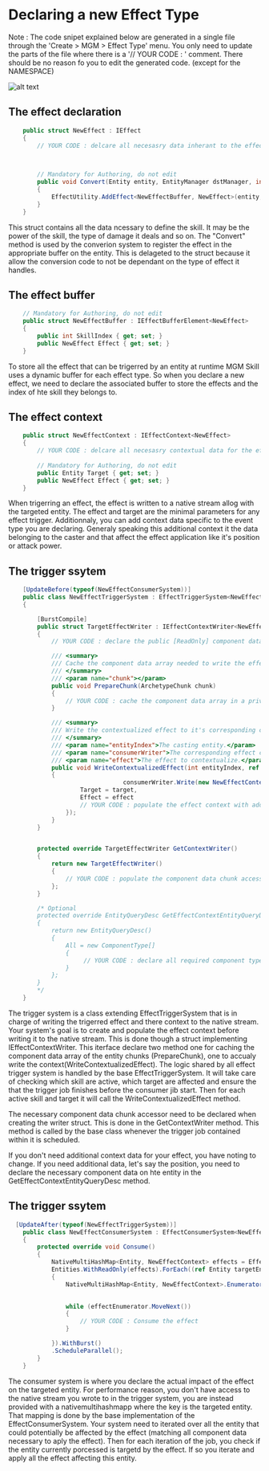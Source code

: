 


# Declaring a new Effect Type

Note : The code snipet explained below are generated in a single file through the 'Create > MGM > Effect Type' menu.
You only need to update the parts of the file where there is a '// YOUR CODE : ' comment.
There should be no reason fo you to edit the generated code. (except for the NAMESPACE)

![alt text](https://github.com/WAYNGROUP/MGM-Skill/blob/master/Documentation~/images/NewEffectType.png?raw=true)


## The effect declaration
```C#
	public struct NewEffect : IEffect
    {
        // YOUR CODE : delcare all necesasry data inherant to the effect consumption, could be a the effect power, damage type,...

		

        // Mandatory for Authoring, do not edit
        public void Convert(Entity entity, EntityManager dstManager, int skillIndex)
        {
            EffectUtility.AddEffect<NewEffectBuffer, NewEffect>(entity, dstManager, skillIndex, this);
        }
    }
```
This struct contains all the data ncessary to define the skill. It may be the power of the skill, the type of damage it deals and so on.
The "Convert" method is used by the converion system to register the effect in the appropriate buffer on the entity.
This is delageted to the struct because it allow the conversion code to not be dependant on the type of effect it handles. 


## The effect buffer
```C#
    // Mandatory for Authoring, do not edit
    public struct NewEffectBuffer : IEffectBufferElement<NewEffect>
    {
        public int SkillIndex { get; set; }
        public NewEffect Effect { get; set; }
    }
```
To store all the effect that can be trigerred by an entity at runtime MGM Skill uses a dynamic buffer for each effect type.
So when you declare a new effect, we need to declare the associated buffer to store the effects and the index of hte skill they belongs to.


## The effect context
```C#
    public struct NewEffectContext : IEffectContext<NewEffect>
    {
        // YOUR CODE : delcare all necesasry contextual data for the effect consumption, could be a position, attack power,...
        
        // Mandatory for Authoring, do not edit
        public Entity Target { get; set; }
        public NewEffect Effect { get; set; }
    }
```
When trigerring an effect, the effect is written to a native stream allog with the targeted entity.
The effect and target are the minimal parameters for any effect trigger.
Additionnaly, you can add context data specific to the event type you are declaring.
Generaly speaking this additional context it the data belonging to the caster and that affect the effect application like it's position or attack power.



## The trigger ssytem
```C#
	[UpdateBefore(typeof(NewEffectConsumerSystem))]
    public class NewEffectTriggerSystem : EffectTriggerSystem<NewEffectBuffer, NewEffect, NewEffectConsumerSystem, NewEffectTriggerSystem.TargetEffectWriter, NewEffectContext>
    {

        [BurstCompile]
        public struct TargetEffectWriter : IEffectContextWriter<NewEffect>
        {
			// YOUR CODE : declare the public [ReadOnly] component data chunk accessor and the private [ReadOnly] native array to cache the component data

            /// <summary>
            /// Cache the component data array needed to write the effect context.
            /// </summary>
            /// <param name="chunk"></param>
            public void PrepareChunk(ArchetypeChunk chunk)
            {
                // YOUR CODE : cache the component data array in a private [ReadOnly] field on the struct
            }

            /// <summary>
            /// Write the contextualized effect to it's corresponding consumer stream.
            /// </summary>
            /// <param name="entityIndex">The casting entity.</param>
            /// <param name="consumerWriter">The corresponding effect consumer stream.</param>
            /// <param name="effect">The effect to contextualize.</param>
            public void WriteContextualizedEffect(int entityIndex, ref NativeStream.Writer consumerWriter, NewEffect effect, Entity target)
            {
				                consumerWriter.Write(new NewEffectContext() {
                    Target = target,
                    Effect = effect
                    // YOUR CODE : populate the effect context with additonal contextual data.
                });
			}
        }


        protected override TargetEffectWriter GetContextWriter()
        {
            return new TargetEffectWriter()
            {
             	// YOUR CODE : populate the component data chunk accessor
            };
        }

		/* Optional
        protected override EntityQueryDesc GetEffectContextEntityQueryDesc()
        {
            return new EntityQueryDesc()
            {
                All = new ComponentType[]
                {
                     // YOUR CODE : declare all required component type for populating the context of the effect.
                }
            };
        }
		*/
    }
```
The trigger system is a class extending EffectTriggerSystem that is in charge of writing the trigerred effect and there context to the native stream.
Your system's goal is to create and populate the effect context before writing it to the native stream.
This is done though a struct implementing IEffectContextWriter.
This iterface declare two method one for caching the component data array of the entity chunks (PrepareChunk), one to accualy write the context(WriteContextualizedEffect). 
The logic shared by all effect trigger system is handled by the base EffectTriggerSystem. 
It will take care of checking which skill are active, which target are affected and ensure the that the trigger job finishes before the consumer jib start.
Then for each active skill and target it will call the WriteContextualizedEffect method.

The necessary component data chunk accessor need to be declared when creating the writer struct.
This is done in the GetContextWriter method. This method is called by the base class whenever the trigger job contained within it is scheduled. 

If you don't need additional context data for your effect, you have noting to change.
If you need additional data, let's say the position, you need to declare the necessary component data on hte entity in the GetEffectContextEntityQueryDesc method.

## The trigger ssytem
```C#
  [UpdateAfter(typeof(NewEffectTriggerSystem))]
    public class NewEffectConsumerSystem : EffectConsumerSystem<NewEffect, NewEffectContext>
    {
        protected override void Consume()
        {
            NativeMultiHashMap<Entity, NewEffectContext> effects = Effects;
            Entities.WithReadOnly(effects).ForEach((ref Entity targetEntity/* YOUR CODE : component on the target that are nedded to apply the effect*/) =>
            {
                NativeMultiHashMap<Entity, NewEffectContext>.Enumerator effectEnumerator = effects.GetValuesForKey(targetEntity);

     
                while (effectEnumerator.MoveNext())
                {
                    // YOUR CODE : Consume the effect
                }

            }).WithBurst()
            .ScheduleParallel();
        }
    }
```
The consumer system is where you declare the actual impact of the effect on the targeted entity.
For performance reason, you don't have access to the native stream you wrote to in the trigger system, you are instead provided with a nativemultihashmapp where the key is the targeted entity.
That mapping is done by the base implementation of the EffectConsumerSystem.
Your system need to iterated over all the entity that could potentially be affected by the effect (matching all component data necessary to aply the effect).
Then for each iteration of the job, you check if the entity currently porcessed is targetd by the effect. If so you iterate and apply all the effect affecting this entity.

